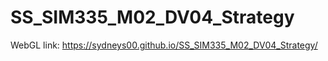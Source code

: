 # SS_SIM335_M02_DV04_Strategy
 
WebGL link: https://sydneys00.github.io/SS_SIM335_M02_DV04_Strategy/
